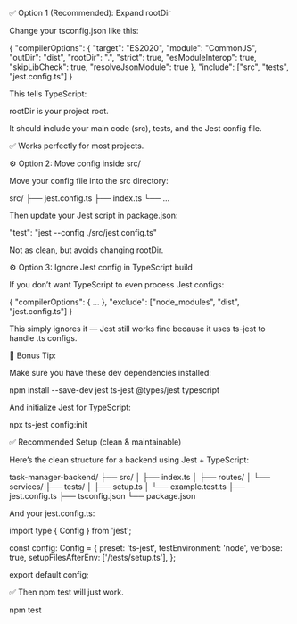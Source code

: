 ✅ Option 1 (Recommended): Expand rootDir

Change your tsconfig.json like this:

{
"compilerOptions": {
"target": "ES2020",
"module": "CommonJS",
"outDir": "dist",
"rootDir": ".",
"strict": true,
"esModuleInterop": true,
"skipLibCheck": true,
"resolveJsonModule": true
},
"include": ["src", "tests", "jest.config.ts"]
}

This tells TypeScript:

rootDir is your project root.

It should include your main code (src), tests, and the Jest config file.

✅ Works perfectly for most projects.

⚙️ Option 2: Move config inside src/

Move your config file into the src directory:

src/
├── jest.config.ts
├── index.ts
└── ...

Then update your Jest script in package.json:

"test": "jest --config ./src/jest.config.ts"

Not as clean, but avoids changing rootDir.

⚙️ Option 3: Ignore Jest config in TypeScript build

If you don’t want TypeScript to even process Jest configs:

{
"compilerOptions": {
...
},
"exclude": ["node_modules", "dist", "jest.config.ts"]
}

This simply ignores it — Jest still works fine because it uses ts-jest to handle .ts configs.

🧩 Bonus Tip:

Make sure you have these dev dependencies installed:

npm install --save-dev jest ts-jest @types/jest typescript

And initialize Jest for TypeScript:

npx ts-jest config:init

✅ Recommended Setup (clean & maintainable)

Here’s the clean structure for a backend using Jest + TypeScript:

task-manager-backend/
├── src/
│ ├── index.ts
│ ├── routes/
│ └── services/
├── tests/
│ ├── setup.ts
│ └── example.test.ts
├── jest.config.ts
├── tsconfig.json
└── package.json

And your jest.config.ts:

import type { Config } from 'jest';

const config: Config = {
preset: 'ts-jest',
testEnvironment: 'node',
verbose: true,
setupFilesAfterEnv: ['<rootDir>/tests/setup.ts'],
};

export default config;

✅ Then npm test will just work.

npm test
